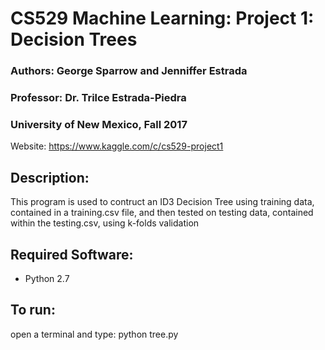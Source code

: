# CS529 Machine Learning: Project 1: Decision Trees

### Authors: George Sparrow and Jenniffer Estrada
### Professor: Dr. Trilce Estrada-Piedra
### University of New Mexico, Fall 2017

Website: https://www.kaggle.com/c/cs529-project1

## Description:
This program is used to contruct an ID3 Decision Tree using training data, contained in a training.csv file, and then tested on testing data, contained within the testing.csv, using k-folds validation

## Required Software:
- Python 2.7

## To run:
open a terminal and type:
python tree.py

